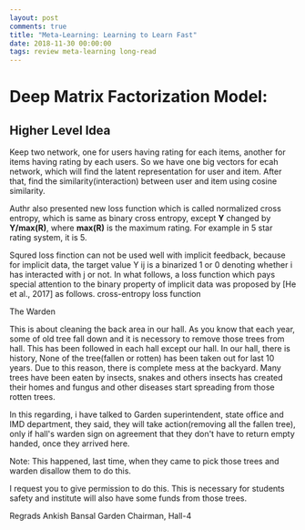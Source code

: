```yaml
---
layout: post
comments: true
title: "Meta-Learning: Learning to Learn Fast"
date: 2018-11-30 00:00:00
tags: review meta-learning long-read
---
```


# Deep Matrix Factorization Model:

## Higher Level Idea

Keep two network, one for users having rating for each items, another for items having rating by each users. So we have one big vectors for ecah network, which will find the latent representation for user and item. After that, find the similarity(interaction) between user and item using cosine similarity.

Authr also presented new loss function which is called normalized cross entropy, which is same as binary cross entropy, except **Y** changed by **Y/max(R)**, where **max(R)** is the maximum rating. For example in 5 star rating system, it is 5.




Squred loss finction can not be used well with implicit feedback, because for implicit data, the target value Y ij is a binarized 1 or 0 denoting whether i has interacted with j or not. 
In what follows, a loss function which pays special attention to the binary property of implicit data was proposed by [He et al., 2017] as follows.	cross-entropy loss function



The Warden

This is about cleaning the back area in our hall. As you know that each year, some of old tree fall down and it is necessory to remove those trees from hall. This has been followed in each hall except our hall. In our hall, there is history, None of the tree(fallen or rotten) has been taken out for last 10 years. Due to this reason, there is complete mess at the backyard. Many trees have been eaten by insects, snakes and others insects has created their homes and fungus and other diseases start spreading from those rotten trees.

In this regarding, i have talked to Garden superintendent, state office and IMD department, they said, they will take action(removing all the fallen tree), only if hall's warden sign on agreement that they don't have to return empty handed, once they arrived here.

Note: This happened, last time, when they came to pick those trees and warden disallow them to do this.

I request you to give permission to do this. This is necessary for students safety and institute will also have some funds from those trees.


Regrads
Ankish Bansal
Garden Chairman, Hall-4
